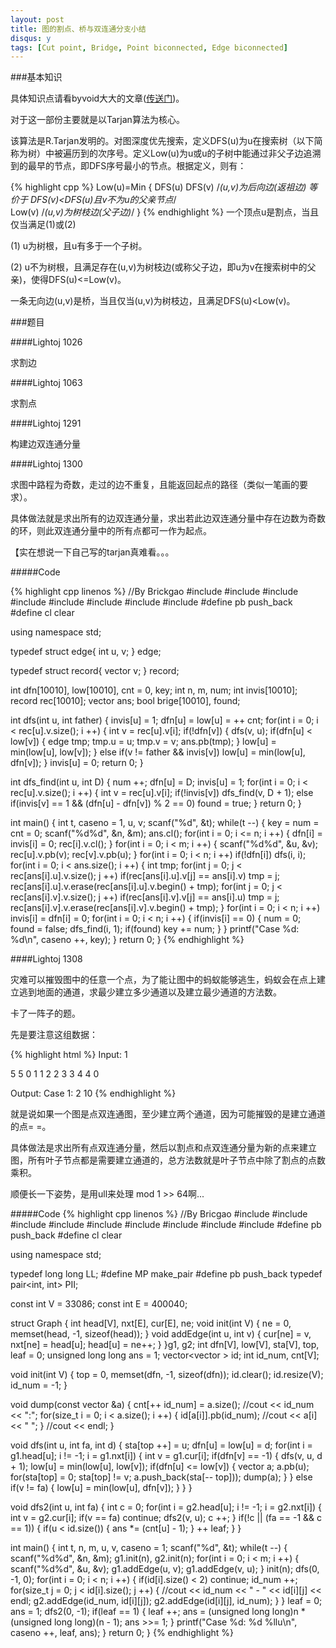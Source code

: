 ```yaml
---
layout: post
title: 图的割点、桥与双连通分支小结
disqus: y
tags: [Cut point, Bridge, Point biconnected, Edge biconnected]
---
```


###基本知识

具体知识点请看byvoid大大的文章(<a href = "http://www.byvoid.com/blog/biconnect/">传送门</a>)。

对于这一部份主要就是以Tarjan算法为核心。

该算法是R.Tarjan发明的。对图深度优先搜索，定义DFS(u)为u在搜索树（以下简称为树）中被遍历到的次序号。定义Low(u)为u或u的子树中能通过非父子边追溯到的最早的节点，即DFS序号最小的节点。根据定义，则有：


{% highlight cpp %}
Low(u)=Min
{
	DFS(u)
	DFS(v) /*(u,v)为后向边(返祖边) 等价于 DFS(v)<DFS(u)且v不为u的父亲节点*/	
	Low(v) /*(u,v)为树枝边(父子边)*/
}
{% endhighlight %}
一个顶点u是割点，当且仅当满足(1)或(2)

(1) u为树根，且u有多于一个子树。

(2) u不为树根，且满足存在(u,v)为树枝边(或称父子边，即u为v在搜索树中的父亲)，使得DFS(u)<=Low(v)。

一条无向边(u,v)是桥，当且仅当(u,v)为树枝边，且满足DFS(u)<Low(v)。

###题目

####Lightoj 1026

求割边

####Lightoj 1063

求割点

####Lightoj 1291

构建边双连通分量

####Lightoj 1300

求图中路程为奇数，走过的边不重复，且能返回起点的路径（类似一笔画的要求）。

具体做法就是求出所有的边双连通分量，求出若此边双连通分量中存在边数为奇数的环，则此双连通分量中的所有点都可一作为起点。

【实在想说一下自己写的tarjan真难看。。。

#####Code

{% highlight cpp linenos %}
//By Brickgao
#include <iostream>
#include <cstdio>
#include <cstring>
#include <cmath>
#include <cstdlib>
#include <algorithm>
#include <vector>
#include <stack>
#define pb push_back
#define cl clear

using namespace std;

typedef struct edge{
    int u, v;
} edge;

typedef struct record{
    vector <int> v;
} record;

int dfn[10010], low[10010], cnt = 0, key;
int n, m, num;
int invis[10010];
record rec[10010];
vector <edge> ans;
bool brige[10010], found;

int dfs(int u, int father)
{
	invis[u] = 1;
	dfn[u] = low[u] = ++ cnt;
	for(int i = 0; i < rec[u].v.size(); i ++)
	{
		int v = rec[u].v[i];
		if(!dfn[v])
		{
			dfs(v, u);
			if(dfn[u] < low[v])
            {
                edge tmp;
                tmp.u = u; tmp.v = v;
                ans.pb(tmp);
            }
			low[u] = min(low[u], low[v]);
		}
		else if(v != father && invis[v])
			low[u] = min(low[u], dfn[v]);
	}
	invis[u] = 0;
	return 0;
}

int dfs_find(int u, int D)
{
    num ++;
    dfn[u] = D;
    invis[u] = 1;
    for(int i = 0; i < rec[u].v.size(); i ++)
    {
        int v = rec[u].v[i];
        if(!invis[v])
            dfs_find(v, D + 1);
        else
            if(invis[v] == 1 && (dfn[u] - dfn[v]) % 2 == 0)
                found = true;
    }
    return 0;
}

int main()
{
    int t, caseno = 1, u, v;
    scanf("%d", &t);
    while(t --)
    {
        key = num = cnt = 0;
        scanf("%d%d", &n, &m);
        ans.cl();
        for(int i = 0; i <= n; i ++)
        {
            dfn[i] = invis[i] = 0;
            rec[i].v.cl();
        }
        for(int i = 0; i < m; i ++)
        {
            scanf("%d%d", &u, &v);
            rec[u].v.pb(v);
            rec[v].v.pb(u);
        }
        for(int i = 0; i < n; i ++)
            if(!dfn[i])
                dfs(i, i);
        for(int i = 0; i < ans.size(); i ++)
        {
            int tmp;
            for(int j = 0; j < rec[ans[i].u].v.size(); j ++)
                if(rec[ans[i].u].v[j] == ans[i].v)
                    tmp = j;
            rec[ans[i].u].v.erase(rec[ans[i].u].v.begin() + tmp);
            for(int j = 0; j < rec[ans[i].v].v.size(); j ++)
                if(rec[ans[i].v].v[j] == ans[i].u)
                    tmp = j;
            rec[ans[i].v].v.erase(rec[ans[i].v].v.begin() + tmp);
        }
        for(int i = 0; i < n; i ++)
            invis[i] = dfn[i] = 0;
        for(int i = 0; i < n; i ++)
        {
            if(invis[i] == 0)
            {
                num = 0;
                found = false;
                dfs_find(i, 1);
                if(found)   key += num;
            }
        }
        printf("Case %d: %d\n", caseno ++, key);
    }
    return 0;
}
{% endhighlight %}

####Lightoj 1308

灾难可以摧毁图中的任意一个点，为了能让图中的蚂蚁能够逃生，蚂蚁会在点上建立逃到地面的通道，求最少建立多少通道以及建立最少通道的方法数。

卡了一阵子的题。

先是要注意这组数据：

{% highlight html %}
Input:
1

5 5
0 1
1 2
2 3
3 4
4 0

Output:
Case 1: 2 10
{% endhighlight %}

就是说如果一个图是点双连通图，至少建立两个通道，因为可能摧毁的是建立通道的点= =。

具体做法是求出所有点双连通分量，然后以割点和点双连通分量为新的点来建立图，所有叶子节点都是需要建立通道的，总方法数就是叶子节点中除了割点的点数乘积。

顺便长一下姿势，是用ull来处理 mod 1 >> 64啊...

#####Code
{% highlight cpp linenos %}
//By Bricgao
#include <iostream>
#include <cstdio>
#include <cstring>
#include <cmath>
#include <cstdlib>
#include <algorithm>
#include <vector>
#include <set>
#include <stack>
#define pb push_back
#define cl clear

using namespace std;

typedef long long LL;
#define MP make_pair
#define pb push_back
typedef pair<int, int> PII;

const int V = 33086;
const int E = 400040;

struct Graph
{
    int head[V], nxt[E], cur[E], ne;
    void init(int V)
    {
        ne = 0, memset(head, -1, sizeof(head));
    }
    void addEdge(int u, int v)
    {
        cur[ne] = v, nxt[ne] = head[u];
        head[u] = ne++;
    }
}g1, g2;
int dfn[V], low[V], sta[V], top, leaf = 0;
unsigned long long ans = 1;
vector<vector<int> > id;
int id_num, cnt[V];

void init(int V)
{
    top = 0, memset(dfn, -1, sizeof(dfn));
    id.clear();
    id.resize(V);
    id_num = -1;
}

void dump(const vector<int> &a)
{
    cnt[++ id_num] = a.size();
    //cout << id_num << ":";
    for(size_t i = 0; i < a.size(); i ++)
    {
        id[a[i]].pb(id_num);
        //cout << a[i] << " ";
    }
    //cout << endl;
}

void dfs(int u, int fa, int d)
{
    sta[top ++] = u;
    dfn[u] = low[u] = d;
    for(int i = g1.head[u]; i != -1; i = g1.nxt[i])
    {
        int v = g1.cur[i];
        if(dfn[v] == -1)
        {
            dfs(v, u, d + 1);
            low[u] = min(low[u], low[v]);
            if(dfn[u] <= low[v])
            {
                vector<int> a;
                a.pb(u);
                for(sta[top] = 0; sta[top] != v; a.push_back(sta[-- top]));
                dump(a);
            }
        }
        else if(v != fa)
            {
                low[u] = min(low[u], dfn[v]);
            }
    }
}

void dfs2(int u, int fa)
{
    int c = 0;
    for(int i = g2.head[u]; i != -1; i = g2.nxt[i])
    {
        int v = g2.cur[i];
        if(v == fa) continue;
        dfs2(v, u);
        c ++;
    }
    if(!c || (fa == -1 && c == 1))
    {
        if(u < id.size())
        {
            ans *= (cnt[u] - 1);
        }
        ++ leaf;
    }
}

int main()
{
    int t, n, m, u, v, caseno = 1;
    scanf("%d", &t);
	while(t --)
	{
    	scanf("%d%d", &n, &m);
		g1.init(n), g2.init(n);
		for(int i = 0; i < m; i ++)
		{
        	scanf("%d%d", &u, &v);
       		g1.addEdge(u, v);
        	g1.addEdge(v, u);
    	}
    	init(n);
    	dfs(0, -1, 0);
    	for(int i = 0; i < n; i ++)
    	{
        	if(id[i].size() < 2)    continue;
        	id_num ++;
        	for(size_t j = 0; j < id[i].size(); j ++)
        	{
            	//cout << id_num << " - " << id[i][j] << endl;
            	g2.addEdge(id_num, id[i][j]);
            	g2.addEdge(id[i][j], id_num);
        	}
    	}
    	leaf = 0;
    	ans = 1;
    	dfs2(0, -1);
    	if(leaf == 1)
    	{
        	leaf ++;
        	ans = (unsigned long long)n * (unsigned long long)(n - 1);
        	ans >>= 1;
   	 	}
    	printf("Case %d: %d %llu\n", caseno ++, leaf, ans);
	}
	return 0;
}
{% endhighlight %}


